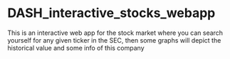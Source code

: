 # DASH_interactive_stocks_webapp

This is an interactive web app for the stock market where you can search yourself for any given ticker in the SEC, then some graphs will depict the historical value and some info of this company 
